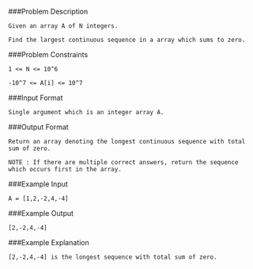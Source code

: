 ###Problem Description
```
Given an array A of N integers.

Find the largest continuous sequence in a array which sums to zero.
```


###Problem Constraints
```
1 <= N <= 10^6

-10^7 <= A[i] <= 10^7
```


###Input Format
```
Single argument which is an integer array A.
```



###Output Format
```
Return an array denoting the longest continuous sequence with total sum of zero.

NOTE : If there are multiple correct answers, return the sequence which occurs first in the array.
```


###Example Input
```
A = [1,2,-2,4,-4]
```

###Example Output
```
[2,-2,4,-4]
```

###Example Explanation
```
[2,-2,4,-4] is the longest sequence with total sum of zero.
```